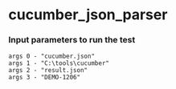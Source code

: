 # cucumber_json_parser

### Input parameters to run the test
````
args 0 - "cucumber.json" 
args 1 - "C:\tools\cucumber" 
args 2 - "result.json" 
args 3 - "DEMO-1206"
````
